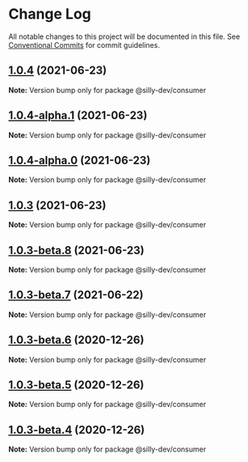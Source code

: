 # Change Log

All notable changes to this project will be documented in this file.
See [Conventional Commits](https://conventionalcommits.org) for commit guidelines.

## [1.0.4](https://github.com/amit1me/mono/compare/@silly-dev/consumer@1.0.3...@silly-dev/consumer@1.0.4) (2021-06-23)

**Note:** Version bump only for package @silly-dev/consumer





## [1.0.4-alpha.1](https://github.com/amit1me/mono/compare/@silly-dev/consumer@1.0.3...@silly-dev/consumer@1.0.4-alpha.1) (2021-06-23)

**Note:** Version bump only for package @silly-dev/consumer





## [1.0.4-alpha.0](https://github.com/amit1me/mono/compare/@silly-dev/consumer@1.0.3...@silly-dev/consumer@1.0.4-alpha.0) (2021-06-23)

**Note:** Version bump only for package @silly-dev/consumer





## [1.0.3](https://github.com/amit1me/mono/compare/@silly-dev/consumer@1.0.3-beta.7...@silly-dev/consumer@1.0.3) (2021-06-23)

**Note:** Version bump only for package @silly-dev/consumer





## [1.0.3-beta.8](https://github.com/amit1me/mono/compare/@silly-dev/consumer@1.0.3-beta.7...@silly-dev/consumer@1.0.3-beta.8) (2021-06-23)

**Note:** Version bump only for package @silly-dev/consumer





## [1.0.3-beta.7](https://github.com/amit1me/mono/compare/@silly-dev/consumer@1.0.3-beta.5...@silly-dev/consumer@1.0.3-beta.7) (2021-06-22)

**Note:** Version bump only for package @silly-dev/consumer






## [1.0.3-beta.6](https://github.com/amit1me/mono/compare/@silly-dev/consumer@1.0.3-beta.5...@silly-dev/consumer@1.0.3-beta.6) (2020-12-26)

**Note:** Version bump only for package @silly-dev/consumer





## [1.0.3-beta.5](https://github.com/amit1me/mono/compare/@silly-dev/consumer@1.0.3-beta.4...@silly-dev/consumer@1.0.3-beta.5) (2020-12-26)

**Note:** Version bump only for package @silly-dev/consumer





## [1.0.3-beta.4](https://github.com/amit1me/mono/compare/@silly-dev/consumer@1.0.3-beta.3...@silly-dev/consumer@1.0.3-beta.4) (2020-12-26)

**Note:** Version bump only for package @silly-dev/consumer
